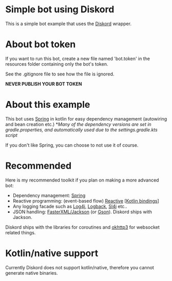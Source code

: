 # Simple bot using Diskord
This is a simple bot example that uses the [Diskord](https://github.com/JesseCorbett/Diskord) wrapper.

# About bot token
If you want to run this bot, create a new file named 'bot.token' in the resources folder
containing only the bot's token.

See the .gitignore file to see how the file is ignored.

**NEVER PUBLISH YOUR BOT TOKEN**

# About this example
This bot uses [Spring](https://spring.io/) in kotlin for easy dependency management (autowiring and bean creation etc.)
**Many of the dependency versions are set in gradle.properties, and automatically used due to the settings.gradle.kts script*

If you don't like Spring, you can choose to not use it of course.

# Recommended
Here is my recommended toolkit if you plan on making a more advanced bot:
* Dependency management: [Spring](https://spring.io/)
* Reactive programming: (event-based flow) [Reactive](http://reactivex.io/) [[Kotlin bindings](https://github.com/ReactiveX/RxKotlin)]
* Any logging facade such as [Log4j](https://logging.apache.org/log4j/), 
[Logback](https://logback.qos.ch/), 
[Sl4j](https://www.slf4j.org/) etc..
* JSON handling: [FasterXML/Jackson](https://github.com/FasterXML/jackson) (or [Gson](https://github.com/google/gson)). Diskord ships with Jackson.

Diskord ships with the libraries for coroutines and [okhttp3](https://github.com/square/okhttp) for websocket related things.

# Kotlin/native support
Currently Diskord does not support kotlin/native, therefore you cannot generate native binaries.